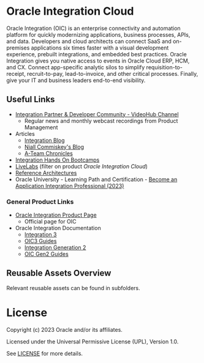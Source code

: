 # Oracle Integration Cloud

Oracle Integration (OIC) is an enterprise connectivity and automation platform for quickly modernizing applications, business processes, APIs, and data. Developers and cloud architects can connect SaaS and on-premises applications six times faster with a visual development experience, prebuilt integrations, and embedded best practices. Oracle Integration gives you native access to events in Oracle Cloud ERP, HCM, and CX. Connect app-specific analytic silos to simplify requisition-to-receipt, recruit-to-pay, lead-to-invoice, and other critical processes. Finally, give your IT and business leaders end-to-end visibility.

## Useful Links

- [Integration Partner & Developer Community - VideoHub Channel](https://videohub.oracle.com/channel/Oracle%2BPartner%2BCommunity)
  - Regular news and monthly webcast recordings from Product Management
- Articles
  - [Integration Blog](https://blogs.oracle.com/integration/)
  - [Niall Commiskey's Blog](http://niallcblogs.blogspot.com/)
  - [A-Team Chronicles](https://www.ateam-oracle.com/category/atm-integration)
- [Integration Hands On Bootcamps](https://go.oracle.com/LP=110450?elqCampaignId=296318)
- [LiveLabs](https://apexapps.oracle.com/pls/apex/r/dbpm/livelabs/livelabs-workshop-cards) (filter on product *Oracle Integration Cloud*)
- [Reference Architectures](https://docs.oracle.com/solutions/?q=&cType=reference-architectures%2Csolution-playbook%2Cbuilt-deployed&product=Integration%20Generation%202%2CIntegration%20Cloud%20Service%2CIntegration%203%2CIntegration%20Adapters&sort=date-desc&lang=en)
- Oracle University - Learning Path and Certification - [Become an Application Integration Professional (2023)](https://mylearn.oracle.com/ou/learning-path/become-an-application-integration-professional-2023/122249)

### General Product Links

- [Oracle Integration Product Page](https://www.oracle.com/integration/application-integration/)
    - Official page for OIC 
- Oracle Integration Documentation
    - [Integration 3](https://docs.oracle.com/iaas/application-integration/index.html)
    - [OIC3 Guides](https://docs.oracle.com/en/cloud/paas/application-integration/books.html)
    - [Integration Generation 2](https://docs.oracle.com/en-us/iaas/integration/index.html)
    - [OIC Gen2 Guides](https://docs.oracle.com/en/cloud/paas/integration-cloud/books.html)

## Reusable Assets Overview

Relevant reusable assets can be found in subfolders.

# License

Copyright (c) 2023 Oracle and/or its affiliates.

Licensed under the Universal Permissive License (UPL), Version 1.0.

See [LICENSE](https://github.com/oracle-devrel/technology-engineering/blob/folder-structure/LICENSE) for more details.
